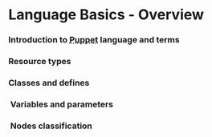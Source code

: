            
       
<h1>Language Basics - Overview</h1>
       
                            
<h3>Introduction to <abbr title="Puppet automation tool">Puppet</abbr> language and terms</h3> 
<h3>Resource types</h3> 
<h3>Classes and defines</h3> 
<h3>&nbsp;Variables and parameters</h3> 
<h3>&nbsp;Nodes classification</h3>
     
     
         